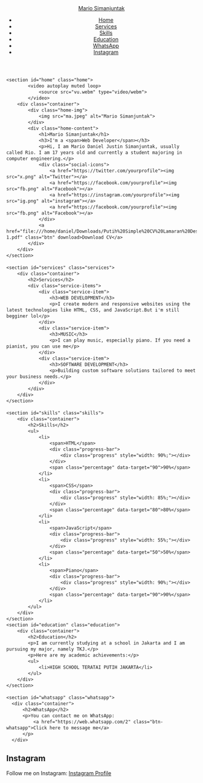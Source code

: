 <!DOCTYPE html>
<html lang="en">
<head>
    <meta charset="UTF-8">
    <meta name="viewport" content="width=device-width, initial-scale=1.0">
    <title>Portfolio Website</title>
    <link rel="stylesheet" href="style.css">
</head>
<body>
  <header>
        <div class="container">
            <a href="#" class="logo">Mario Simanjuntak</a>
            <nav>
                <ul>
                    <li><a href="#home" class="active">Home</a></li>
                    <li><a href="#services">Services</a></li>
                    <li><a href="#skills">Skills</a></li>
                    <li><a href="#education">Education</a></li>
                    <li><a href="#whatsapp">WhatsApp</a></li>
                    <li><a href="#instagram">Instagram</a></li>
                </ul>
            </nav>
        </div>
    </header>

    <section id="home" class="home">
            <video autoplay muted loop>
                <source src="vu.webm" type="video/webm">
            </video>  
        <div class="container">
            <div class="home-img">
                <img src="ma.jpeg" alt="Mario Simanjuntak">
            </div>
            <div class="home-content">
                <h1>Mario Simanjuntak</h1>
                <h3>I'm a <span>Web Developer</span></h3>
                <p>Hi, I am Mario Daniel Justin Simanjuntak, usually called Rio. I am 17 years old and currently a student majoring in computer engineering.</p>
                <div class="social-icons">
                    <a href="https://twitter.com/yourprofile"><img src="x.png" alt="Twitter"></a>
                    <a href="https://facebook.com/yourprofile"><img src="fb.png" alt="Facebook"></a>
                    <a href="https://instagram.com/yourprofile"><img src="ig.png" alt="instagram"></a>
                    <a href="https://facebook.com/yourprofile"><img src="fb.png" alt="Facebook"></a>
                </div>
                <a href="file:///home/daniel/Downloads/Putih%20Simple%20CV%20Lamaran%20Desain%20Grafis_20241112_113904_0000-1.pdf" class="btn" download>Download CV</a>
            </div>
        </div>
    </section>

    <section id="services" class="services">
        <div class="container">
            <h2>Services</h2>
            <div class="service-items">
                <div class="service-item">
                    <h3>WEB DEVELOPMENT</h3>
                    <p>I create modern and responsive websites using the latest technologies like HTML, CSS, and JavaScript.But i'm still begginer lol</p>
                </div>
                <div class="service-item">
                    <h3>MUSIC</h3>
                    <p>I can play music, especially piano. If you need a pianist, you can use me</p>
                </div>
                <div class="service-item">
                    <h3>SOFTWARE DEVELOPMENT</h3>
                    <p>Building custom software solutions tailored to meet your business needs.</p>
                </div>
            </div>
        </div>
    </section>

    <section id="skills" class="skills">
        <div class="container">
            <h2>Skills</h2>
            <ul>
                <li>
                    <span>HTML</span>
                    <div class="progress-bar">
                        <div class="progress" style="width: 90%;"></div>
                    </div>
                    <span class="percentage" data-target="90">90%</span>
                </li>
                <li>
                    <span>CSS</span>
                    <div class="progress-bar">
                        <div class="progress" style="width: 85%;"></div>
                    </div>
                    <span class="percentage" data-target="80">80%</span>
                </li>
                <li>
                    <span>JavaScript</span>
                    <div class="progress-bar">
                        <div class="progress" style="width: 55%;"></div>
                    </div>
                    <span class="percentage" data-target="50">50%</span>
                </li>
                <li>
                    <span>Piano</span>
                    <div class="progress-bar">
                        <div class="progress" style="width: 90%;"></div>
                    </div>
                    <span class="percentage" data-target="90">90%</span>
                </li>
            </ul>
        </div>
    </section>
    <section id="education" class="education">
        <div class="container">
            <h2>Education</h2>
            <p>I am currently studying at a school in Jakarta and I am pursuing my major, namely TKJ.</p>
            <p>Here are my academic achievements:</p>
            <ul>
                <li>HIGH SCHOOL TERATAI PUTIH JAKARTA</li>
            </ul>
        </div>
    </section>

    <section id="whatsapp" class="whatsapp">
      <div class="container">
          <h2>WhatsApp</h2>
          <p>You can contact me on WhatsApp: 
              <a href="https://web.whatsapp.com/2" class="btn-whatsapp">Click here to message me</a>
          </p>
      </div>
  </section>
  <section id="instagram" class="instagram">
    <div class="container">
        <h2>Instagram</h2>
        <p>Follow me on Instagram: 
            <a href="https://www.instagram.com/?next=%2F" class="btn-instagram">Instagram Profile</a>
        </p>
    </div>
</section>
<script src="scipt.js"></script>
</body>
</html>
